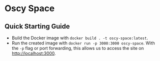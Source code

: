 # Oscy Space

## Quick Starting Guide

- Build the Docker image with `docker build . -t oscy-space:latest`.
- Run the created image with `docker run -p 3000:3000 oscy-space`. With the `-p` flag or port forwarding, this allows us to access the site on <http://localhost:3000>.
